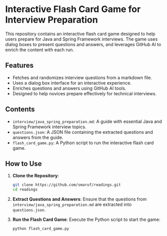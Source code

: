 # Interactive Flash Card Game for Interview Preparation

This repository contains an interactive flash card game designed to help users prepare for Java and Spring Framework interviews. The game uses dialog boxes to present questions and answers, and leverages GitHub AI to enrich the content with each run.

## Features
- Fetches and randomizes interview questions from a markdown file.
- Uses a dialog box interface for an interactive experience.
- Enriches questions and answers using GitHub AI tools.
- Designed to help novices prepare effectively for technical interviews.

## Contents
- `interview/java_spring_preparation.md`: A guide with essential Java and Spring Framework interview topics.
- `questions.json`: A JSON file containing the extracted questions and answers from the guide.
- `flash_card_game.py`: A Python script to run the interactive flash card game.

## How to Use

1. **Clone the Repository**:
   ```sh
   git clone https://github.com/smaruf/readings.git
   cd readings
   ```
2. **Extract Questions and Answers**: Ensure that the questions from `interview/java_spring_preparation.md` are extracted into `questions.json`.

3. **Run the Flash Card Game**: Execute the Python script to start the game:

   ```sh 
   python flash_card_game.py
   ```
